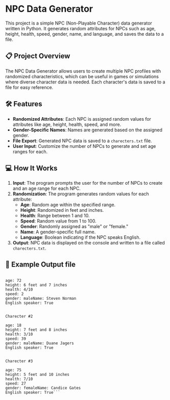 # NPC Data Generator

This project is a simple NPC (Non-Playable Character) data generator written in Python. It generates random attributes for NPCs such as age, height, health, speed, gender, name, and language, and saves the data to a file.

## 📋 Project Overview
The NPC Data Generator allows users to create multiple NPC profiles with randomized characteristics, which can be useful in games or simulations where diverse character data is needed. Each character's data is saved to a file for easy reference.

## 🛠️ Features
- **Randomized Attributes**: Each NPC is assigned random values for attributes like age, height, health, speed, and more.
- **Gender-Specific Names**: Names are generated based on the assigned gender.
- **File Export**: Generated NPC data is saved to a `charecters.txt` file.
- **User Input**: Customize the number of NPCs to generate and set age ranges for each.

## 💻 How It Works
1. **Input**: The program prompts the user for the number of NPCs to create and an age range for each NPC.
2. **Randomization**: The program generates random values for each attribute:
   - **Age**: Random age within the specified range.
   - **Height**: Randomized in feet and inches.
   - **Health**: Range between 1 and 10.
   - **Speed**: Random value from 1 to 100.
   - **Gender**: Randomly assigned as "male" or "female."
   - **Name**: A gender-specific full name.
   - **Language**: Boolean indicating if the NPC speaks English.
3. **Output**: NPC data is displayed on the console and written to a file called `charecters.txt`.

## 💾 Example Output file
```Charecter #1

age: 72
height: 6 feet and 7 inches
health: 4/10
speed: 2
gender: maleName: Steven Norman
English speaker: True


Charecter #2

age: 18
height: 7 feet and 8 inches
health: 3/10
speed: 39
gender: maleName: Duane Jagers
English speaker: True


Charecter #3

age: 75
height: 5 feet and 10 inches
health: 7/10
speed: 27
gender: femaleName: Candice Gates
English speaker: True```
